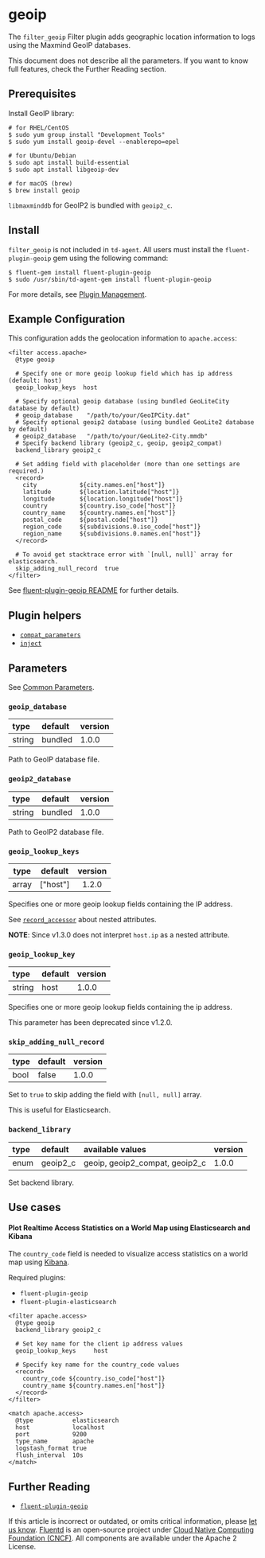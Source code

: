 # geoip

The `filter_geoip` Filter plugin adds geographic location information to logs using the Maxmind GeoIP databases.

This document does not describe all the parameters. If you want to know full features, check the Further Reading section.

## Prerequisites

Install GeoIP library:

```text
# for RHEL/CentOS
$ sudo yum group install "Development Tools"
$ sudo yum install geoip-devel --enablerepo=epel

# for Ubuntu/Debian
$ sudo apt install build-essential
$ sudo apt install libgeoip-dev

# for macOS (brew)
$ brew install geoip
```

`libmaxminddb` for GeoIP2 is bundled with `geoip2_c`.

## Install

`filter_geoip` is not included in `td-agent`. All users must install the `fluent-plugin-geoip` gem using the following command:

```text
$ fluent-gem install fluent-plugin-geoip
$ sudo /usr/sbin/td-agent-gem install fluent-plugin-geoip
```

For more details, see [Plugin Management](../deployment/plugin-management.md).

## Example Configuration

This configuration adds the geolocation information to `apache.access`:

```text
<filter access.apache>
  @type geoip

  # Specify one or more geoip lookup field which has ip address (default: host)
  geoip_lookup_keys  host

  # Specify optional geoip database (using bundled GeoLiteCity database by default)
  # geoip_database    "/path/to/your/GeoIPCity.dat"
  # Specify optional geoip2 database (using bundled GeoLite2 database by default)
  # geoip2_database   "/path/to/your/GeoLite2-City.mmdb"
  # Specify backend library (geoip2_c, geoip, geoip2_compat)
  backend_library geoip2_c

  # Set adding field with placeholder (more than one settings are required.)
  <record>
    city            ${city.names.en["host"]}
    latitude        ${location.latitude["host"]}
    longitude       ${location.longitude["host"]}
    country         ${country.iso_code["host"]}
    country_name    ${country.names.en["host"]}
    postal_code     ${postal.code["host"]}
    region_code     ${subdivisions.0.iso_code["host"]}
    region_name     ${subdivisions.0.names.en["host"]}
  </record>

  # To avoid get stacktrace error with `[null, null]` array for elasticsearch.
  skip_adding_null_record  true
</filter>
```

See [fluent-plugin-geoip README](https://github.com/y-ken/fluent-plugin-geoip#readme) for further details.

## Plugin helpers

* [`compat_parameters`](../plugin-helper-overview/api-plugin-helper-compat_parameters.md)
* [`inject`](../plugin-helper-overview/api-plugin-helper-inject.md)

## Parameters

See [Common Parameters](../configuration/plugin-common-parameters.md).

### `geoip_database`

| type | default | version |
| :--- | :--- | :--- |
| string | bundled | 1.0.0 |

Path to GeoIP database file.

### `geoip2_database`

| type | default | version |
| :--- | :--- | :--- |
| string | bundled | 1.0.0 |

Path to GeoIP2 database file.

### `geoip_lookup_keys`

| type | default | version |
| :---: | :---: | :---: |
| array | \["host"\] | 1.2.0 |

Specifies one or more geoip lookup fields containing the IP address.

See [`record_accessor`](../plugin-helper-overview/api-plugin-helper-record_accessor.md) about nested attributes.

**NOTE**: Since v1.3.0 does not interpret `host.ip` as a nested attribute.

### `geoip_lookup_key`

| type | default | version |
| :--- | :--- | :--- |
| string | host | 1.0.0 |

Specifies one or more geoip lookup fields containing the ip address.

This parameter has been deprecated since v1.2.0.

### `skip_adding_null_record`

| type | default | version |
| :--- | :--- | :--- |
| bool | false | 1.0.0 |

Set to `true` to skip adding the field with `[null, null]` array.

This is useful for Elasticsearch.

### `backend_library`

| type | default | available values | version |
| :--- | :--- | :--- | :--- |
| enum | geoip2\_c | geoip, geoip2\_compat, geoip2\_c | 1.0.0 |

Set backend library.

## Use cases

#### Plot Realtime Access Statistics on a World Map using Elasticsearch and Kibana

The `country_code` field is needed to visualize access statistics on a world map using [Kibana](http://www.elasticsearch.org/overview/kibana/).

Required plugins:

* `fluent-plugin-geoip`
* `fluent-plugin-elasticsearch`

```text
<filter apache.access>
  @type geoip
  backend_library geoip2_c

  # Set key name for the client ip address values
  geoip_lookup_keys     host

  # Specify key name for the country_code values
  <record>
    country_code ${country.iso_code["host"]}
    country_name ${country.names.en["host"]}
  </record>
</filter>

<match apache.access>
  @type           elasticsearch
  host            localhost
  port            9200
  type_name       apache
  logstash_format true
  flush_interval  10s
</match>
```

## Further Reading

* [`fluent-plugin-geoip`](https://github.com/y-ken/fluent-plugin-geoip)

If this article is incorrect or outdated, or omits critical information, please [let us know](https://github.com/fluent/fluentd-docs-gitbook/issues?state=open). [Fluentd](http://www.fluentd.org/) is an open-source project under [Cloud Native Computing Foundation \(CNCF\)](https://cncf.io/). All components are available under the Apache 2 License.

